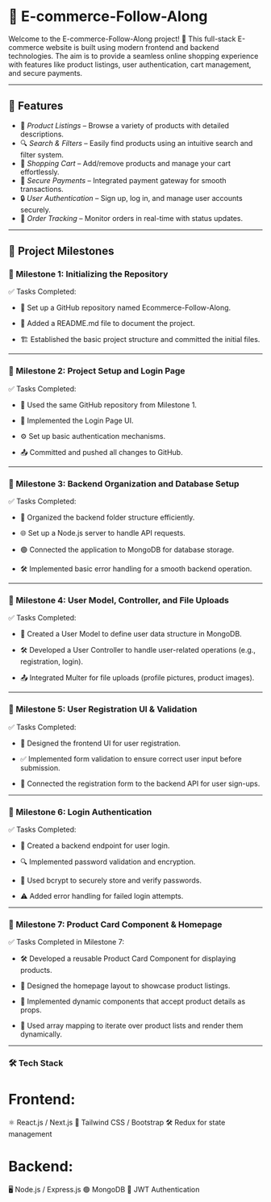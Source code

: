 # 🛒 E-commerce-Follow-Along

Welcome to the E-commerce-Follow-Along project! 🚀 This full-stack E-commerce website is built using modern frontend and backend technologies. The aim is to provide a seamless online shopping experience with features like product listings, user authentication, cart management, and secure payments.

---

## 🎯 Features

- 🏢 *Product Listings* – Browse a variety of products with detailed descriptions.
- 🔍 *Search & Filters* – Easily find products using an intuitive search and filter system.
- 🛒 *Shopping Cart* – Add/remove products and manage your cart effortlessly.
- 🏦 *Secure Payments* – Integrated payment gateway for smooth transactions.
- 🔒 *User Authentication* – Sign up, log in, and manage user accounts securely.
- 🚚 *Order Tracking* – Monitor orders in real-time with status updates.

---

## 📌 Project Milestones
 
### 📜 Milestone 1: Initializing the Repository
✅ Tasks Completed:

- 📂 Set up a GitHub repository named Ecommerce-Follow-Along.

- 📝 Added a README.md file to document the project.

- 🏗️ Established the basic project structure and committed the initial files. 

--- 

### 📜 Milestone 2: Project Setup and Login Page
✅ Tasks Completed:

- 🔗 Used the same GitHub repository from Milestone 1.

- 🔐 Implemented the Login Page UI.

- ⚙️ Set up basic authentication mechanisms.

- 📤 Committed and pushed all changes to GitHub.

---

### 📜 Milestone 3: Backend Organization and Database Setup
✅ Tasks Completed:

- 📂 Organized the backend folder structure efficiently.

- 🌐 Set up a Node.js server to handle API requests.

- 🟢 Connected the application to MongoDB for database storage.

- 🛠️ Implemented basic error handling for a smooth backend operation.

--- 

### 📜 Milestone 4: User Model, Controller, and File Uploads
✅ Tasks Completed:

- 👤 Created a User Model to define user data structure in MongoDB.

- 🛠️ Developed a User Controller to handle user-related operations (e.g., registration, login).

- 📤 Integrated Multer for file uploads (profile pictures, product images).

--- 

### 📜 Milestone 5: User Registration UI & Validation
✅ Tasks Completed:

- 🎨 Designed the frontend UI for user registration.

- ✅ Implemented form validation to ensure correct user input before submission.

- 🔗 Connected the registration form to the backend API for user sign-ups.

--- 

### 📜 Milestone 6: Login Authentication
✅ Tasks Completed:

- 🔑 Created a backend endpoint for user login.

- 🔍 Implemented password validation and encryption.

- 🔐 Used bcrypt to securely store and verify passwords.

- ⚠️ Added error handling for failed login attempts.

--- 

### 📜 Milestone 7: Product Card Component & Homepage
✅ Tasks Completed in Milestone 7:

- 🛠 Developed a reusable Product Card Component for displaying products.

- 📄 Designed the homepage layout to showcase product listings.

- 🔧 Implemented dynamic components that accept product details as props.

- 🔁 Used array mapping to iterate over product lists and render them dynamically.

--- 

### 🛠️ Tech Stack

# Frontend:
⚛️ React.js / Next.js
🎨 Tailwind CSS / Bootstrap
🛠️ Redux for state management

# Backend:
🖥️ Node.js / Express.js
🟢 MongoDB
🔑 JWT Authentication

